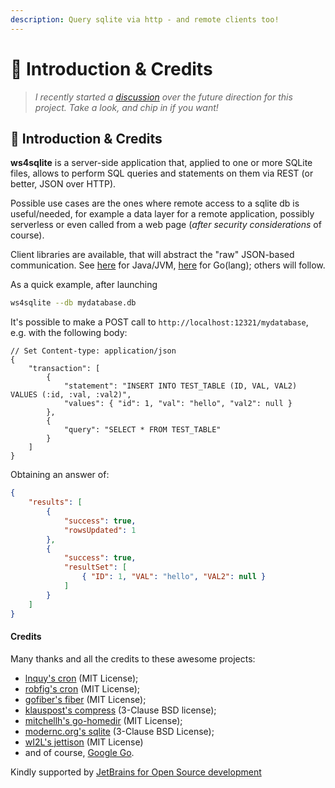 ```yaml
---
description: Query sqlite via http - and remote clients too!
---
```


# 🌱 Introduction & Credits

> _I recently started a_ [_discussion_](https://github.com/proofrock/ws4sqlite/discussions/44) _over the future direction for this project. Take a look, and chip in if you want!_

## 🌱 Introduction & Credits

**ws4sqlite** is a server-side application that, applied to one or more SQLite files, allows to perform SQL queries and statements on them via REST (or better, JSON over HTTP).

Possible use cases are the ones where remote access to a sqlite db is useful/needed, for example a data layer for a remote application, possibly serverless or even called from a web page (_after security considerations_ of course).

Client libraries are available, that will abstract the "raw" JSON-based communication. See [here](https://github.com/proofrock/ws4sqlite-client-jvm) for Java/JVM, [here](https://github.com/proofrock/ws4sqlite-client-go) for Go(lang); others will follow.

As a quick example, after launching

```bash
ws4sqlite --db mydatabase.db
```

It's possible to make a POST call to `http://localhost:12321/mydatabase`, e.g. with the following body:

```json5
// Set Content-type: application/json
{
    "transaction": [
        {
            "statement": "INSERT INTO TEST_TABLE (ID, VAL, VAL2) VALUES (:id, :val, :val2)",
            "values": { "id": 1, "val": "hello", "val2": null }
        },
        {
            "query": "SELECT * FROM TEST_TABLE"
        }
    ]
}
```

Obtaining an answer of:

```json
{
    "results": [
        {
            "success": true,
            "rowsUpdated": 1
        },
        {
            "success": true,
            "resultSet": [
                { "ID": 1, "VAL": "hello", "VAL2": null }
            ]
        }
    ]
}
```

#### Credits

Many thanks and all the credits to these awesome projects:

* [lnquy's cron](https://github.com/lnquy/cron) (MIT License);
* [robfig's cron](https://github.com/robfig/cron) (MIT License);
* [gofiber's fiber](https://github.com/gofiber/fiber) (MIT License);
* [klauspost's compress](https://github.com/klauspost/compress) (3-Clause BSD license);
* [mitchellh's go-homedir](https://github.com/mitchellh/go-homedir) (MIT License);
* [modernc.org's sqlite](https://gitlab.com/cznic/sqlite) (3-Clause BSD License);
* [wI2L's jettison](https://github.com/wI2L/jettison) (MIT License)
* and of course, [Google Go](https://go.dev).

Kindly supported by [JetBrains for Open Source development](https://jb.gg/OpenSourceSupport)
